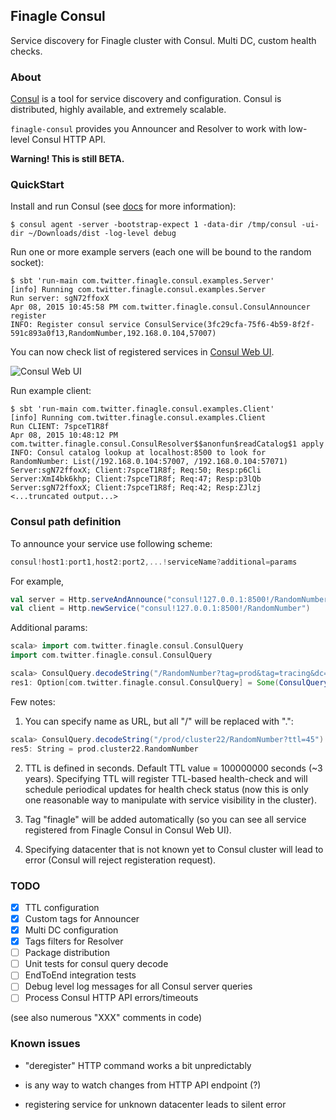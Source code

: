 ## Finagle Consul

Service discovery for Finagle cluster with Consul. Multi DC, custom health checks.

### About

[Consul](https://www.consul.io/) is a tool for service discovery and configuration. Consul is distributed, highly available, and extremely scalable.

`finagle-consul` provides you Announcer and Resolver to work with low-level Consul HTTP API.

**Warning! This is still BETA.**

### QuickStart

Install and run Consul (see [docs](https://www.consul.io/intro/getting-started/install.html) for more information):

```shell
$ consul agent -server -bootstrap-expect 1 -data-dir /tmp/consul -ui-dir ~/Downloads/dist -log-level debug
```

Run one or more example servers (each one will be bound to the random socket):

```shell
$ sbt 'run-main com.twitter.finagle.consul.examples.Server'
[info] Running com.twitter.finagle.consul.examples.Server
Run server: sgN72ffoxX
Apr 08, 2015 10:45:58 PM com.twitter.finagle.consul.ConsulAnnouncer register
INFO: Register consul service ConsulService(3fc29cfa-75f6-4b59-8f2f-591c893a0f13,RandomNumber,192.168.0.104,57007)
```

You can now check list of registered services in [Consul Web UI](https://www.consul.io/intro/getting-started/ui.html).

![Consul Web UI](https://dl-web.dropbox.com/get/ConsulUI.png?_subject_uid=15709793&w=AADjbDUK1Ox7lL7aUbLOSAnW8eBl1McFGi4EG1mGOyQ61w)

Run example client:

```shell
$ sbt 'run-main com.twitter.finagle.consul.examples.Client'
[info] Running com.twitter.finagle.consul.examples.Client
Run CLIENT: 7spceT1R8f
Apr 08, 2015 10:48:12 PM com.twitter.finagle.consul.ConsulResolver$$anonfun$readCatalog$1 apply
INFO: Consul catalog lookup at localhost:8500 to look for RandomNumber: List(/192.168.0.104:57007, /192.168.0.104:57071)
Server:sgN72ffoxX; Client:7spceT1R8f; Req:50; Resp:p6Cli
Server:XmI4bk6khp; Client:7spceT1R8f; Req:47; Resp:p3lQb
Server:sgN72ffoxX; Client:7spceT1R8f; Req:42; Resp:ZJlzj
<...truncated output...>
```

### Consul path definition

To announce your service use following scheme:

```scala
consul!host1:port1,host2:port2,...!serviceName?additional=params
```

For example,

```scala
val server = Http.serveAndAnnounce("consul!127.0.0.1:8500!/RandomNumber")
val client = Http.newService("consul!127.0.0.1:8500!/RandomNumber")
```

Additional params:

```scala
scala> import com.twitter.finagle.consul.ConsulQuery
import com.twitter.finagle.consul.ConsulQuery

scala> ConsulQuery.decodeString("/RandomNumber?tag=prod&tag=tracing&dc=dc1&ttl=45")
res1: Option[com.twitter.finagle.consul.ConsulQuery] = Some(ConsulQuery(RandomNumber,Some(45.seconds),Set(prod, tracing, finagle),Some(dc1)))
```

Few notes:

1. You can specify name as URL, but all "/" will be replaced with ".":

```scala
scala> ConsulQuery.decodeString("/prod/cluster22/RandomNumber?ttl=45").get.name
res5: String = prod.cluster22.RandomNumber
```

2. TTL is defined in seconds. Default TTL value = 100000000 seconds (~3 years). Specifying TTL will register TTL-based health-check and will schedule periodical updates for health check status (now this is only one reasonable way to manipulate with service visibility in the cluster).

3. Tag "finagle" will be added automatically (so you can see all service registered from Finagle Consul in Consul Web UI).

4. Specifying datacenter that is not known yet to Consul cluster will lead to error (Consul will reject registeration request).

### TODO

- [x] TTL configuration
- [x] Custom tags for Announcer
- [x] Multi DC configuration
- [x] Tags filters for Resolver
- [ ] Package distribution
- [ ] Unit tests for consul query decode
- [ ] EndToEnd integration tests
- [ ] Debug level log messages for all Consul server queries
- [ ] Process Consul HTTP API errors/timeouts

(see also numerous "XXX" comments in code)

### Known issues

- "deregister" HTTP command works a bit unpredictably

- is any way to watch changes from HTTP API endpoint (?)

- registering service for unknown datacenter leads to silent error